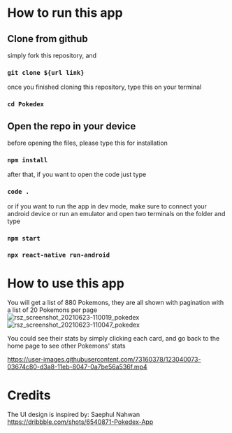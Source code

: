 # How to run this app

## Clone from github

simply fork this repository, and 
### `git clone ${url link}`

once you finished cloning this repository, type this on your terminal
### `cd Pokedex`

## Open the repo in your device
before opening the files, please type this for installation
### `npm install`

after that, if you want to open the code just type
### `code .`
or if you want to run the app in dev mode, make sure to connect your android device or run an emulator
and open two terminals on the folder and type 
### `npm start`
### `npx react-native run-android`


# How to use this app
You will get a list of 880 Pokemons, they are all shown with pagination with a list of 20 Pokemons per page
![rsz_screenshot_20210623-110019_pokedex](https://user-images.githubusercontent.com/73160378/123040355-7c66a400-d3a8-11eb-8666-494b1d8ced62.jpg)
![rsz_screenshot_20210623-110047_pokedex](https://user-images.githubusercontent.com/73160378/123040514-b8016e00-d3a8-11eb-8f99-12d4ec2db809.jpg)


You could see their stats by simply clicking each card, and go back to the home page to see other Pokemons' stats

https://user-images.githubusercontent.com/73160378/123040073-03674c80-d3a8-11eb-8047-0a7be56a536f.mp4

# Credits
The UI design is inspired by: Saephul Nahwan
https://dribbble.com/shots/6540871-Pokedex-App
